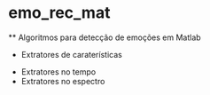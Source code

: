 # emo_rec_mat
** Algoritmos para detecção de emoções em Matlab

* Extratores de caraterísticas
- Extratores no tempo
- Extratores no espectro
